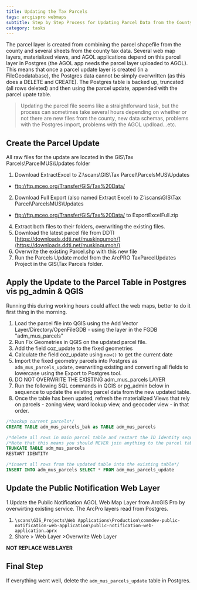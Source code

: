 ```yaml
---
title: Updating the Tax Parcels
tags: arcgispro webmaps
subtitle: Step by Step Process for Updating Parcel Data from the County GIS
category: tasks
---
```


The parcel layer is created from combining the parcel shapefile from the county and several sheets from the county tax data. Several web map layers, materialized views, and AGOL applications depend on this parcel layer in Postgres (the AGOL app needs the parcel layer uploaded to AGOL). This means that once a parcel update layer is created (in a FileGeodatabase), the Postgres data cannot be simply overwritten (as this does a DELETE and CREATE). The Postgres table is backed up, truncated (all rows deleted) and then using the parcel update, appended with the parcel upate table.

> Updating the parcel file seems like a straightforward task, but the process can sometimes take several hours depending on whether or not there are new files from the county, new data schemas, problems with the Postgres import, problems with the AGOL updload...etc.

## Create the Parcel Update
All raw files for the update are located in the GIS\Tax Parcels\ParcelMUS\Updates folder

1. Download ExtractExcel to Z:\scans\GIS\Tax Parcel\ParcelsMUS\Updates
  - ftp://ftp.mceo.org/Transfer/GIS/Tax%20Data/
2. Download Full Export (also named Extract Excel) to Z:\scans\GIS\Tax Parcel\ParcelsMUS\Updates
  - ftp://ftp.mceo.org/Transfer/GIS/Tax%20Data/ to ExportExcelFull.zip
4. Extract both files to their folders, overwriting the existing files.
5. Download the latest parcel file from DDTI [https://downloads.ddti.net/muskingumoh/](https://downloads.ddti.net/muskingumoh/)
6. Overwrite the existing Parcel.shp with this new file
7. Run the Parcels Update model from the ArcPRO TaxParcelUpdates Project in the GIS\Tax Parcels folder.

## Apply the Update to the Parcel Table in Postgres vis pg_admin & QGIS
Running this during working hours could affect the web maps, better to do it first thing in the morning.

1. Load the parcel file into QGIS using the Add Vector Layer/Directory/OpenFileGDB - using the layer in the FGDB "adm_mus_parcels"
2. Run Fix Geometries in QGIS on the updated parcel file.
3. Add the field coz_update to the fixed geometries
4. Calculate the field coz_update using ``now()`` to get the current date
5. Import the fixed geometry parcels into Postgres as ``adm_mus_parcels_update``, overwriting existing and converting all fields to lowercase using the Export to Postgres tool.
6. DO NOT OVERWRITE THE EXISTING adm_mus_parcels LAYER
7. Run the following SQL commands in QGIS or pg_admin below in sequence to update the existing parcel data from the new updated table.
8. Once the table has been upated, refresh the materialized Views that rely on parcels - zoning view, ward lookup view, and geocoder view - in that order.

```SQL
/*backup current parcels*/
CREATE TABLE adm_mus_parcels_bak as TABLE adm_mus_parcels

/*delete all rows in main parcel table and restart the ID Identity sequence*/
/*Note that this means you should NEVER join anything to the parcel table using the id field*/
TRUNCATE TABLE adm_mus_parcels
RESTART IDENTITY

/*insert all rows from the updated table into the existing table*/
INSERT INTO adm_mus_parcels SELECT * FROM adm_mus_parcels_update
```

## Update the Public Notification Web Layer
1.Update the Public Notification AGOL Web Map Layer from ArcGIS Pro by overwirting existing service. The ArcPro layers read from Postgres.
 1. ``\scans\GIS_Projects\Web Applications\Production\commdev-public-notification-web-application\public-notification-web-application.aprx``
2. Share > Web Layer >Overwrite Web Layer 

**NOT REPLACE WEB LAYER**
 
## Final Step
 
If everything went well, delete the ``adm_mus_parcels_update`` table in Postgres.